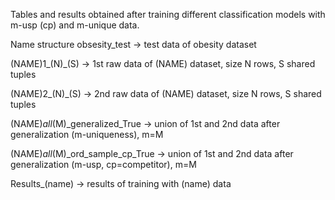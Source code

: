Tables and results obtained after training different classification models with m-usp (cp) and m-unique data.


Name structure 
obsesity_test -> test data of obesity dataset

(NAME)1_(N)_(S) -> 1st raw data of (NAME) dataset, size N rows, S shared tuples

(NAME)2_(N)_(S) -> 2nd raw data of (NAME) dataset, size N rows, S shared tuples

(NAME)_all_(M)_generalized_True -> union of 1st and 2nd data after generalization (m-uniqueness), m=M

(NAME)_all_(M)_ord_sample_cp_True -> union of 1st and 2nd data after generalization (m-usp, cp=competitor), m=M

Results_(name) -> results of training with (name) data
